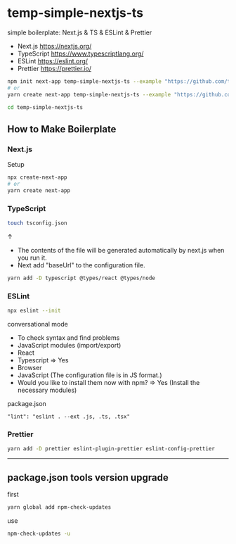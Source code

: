 # temp-simple-nextjs-ts

simple boilerplate: Next.js & TS & ESLint & Prettier

- Next.js https://nextjs.org/
- TypeScript https://www.typescriptlang.org/
- ESLint https://eslint.org/
- Prettier https://prettier.io/

```bash
npm init next-app temp-simple-nextjs-ts --example "https://github.com/tsuzuki557/temp-simple-nextjs-ts"
# or
yarn create next-app temp-simple-nextjs-ts --example "https://github.com/tsuzuki557/temp-simple-nextjs-ts"

cd temp-simple-nextjs-ts
```


## How to Make Boilerplate

### Next.js

Setup

```bash
npx create-next-app
# or
yarn create next-app
```

### TypeScript

```bash
touch tsconfig.json
```

↑ 
- The contents of the file will be generated automatically by next.js when you run it.
- Next add "baseUrl" to the configuration file.

```bash
yarn add -D typescript @types/react @types/node
```

### ESLint

```bash
npx eslint --init
```

conversational mode
- To check syntax and find problems
- JavaScript modules (import/export)
- React
- Typescript => Yes
- Browser
- JavaScript (The configuration file is in JS format.)
- Would you like to install them now with npm? => Yes (Install the necessary modules)

package.json
```
"lint": "eslint . --ext .js, .ts, .tsx"
```


### Prettier

```bash
yarn add -D prettier eslint-plugin-prettier eslint-config-prettier
```

---

## package.json tools version upgrade

first

```bash
yarn global add npm-check-updates
```

use

```bash
npm-check-updates -u
```